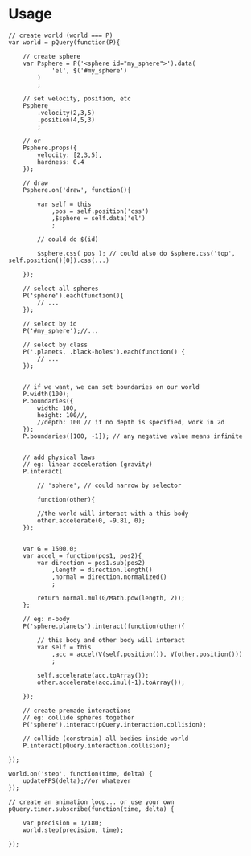 
# Usage

	// create world (world === P)
	var world = pQuery(function(P){

		// create sphere
		var Psphere = P('<sphere id="my_sphere">').data(
				'el', $('#my_sphere')
			)
			;

		// set velocity, position, etc
		Psphere
			.velocity(2,3,5)
			.position(4,5,3)
			;

		// or
		Psphere.props({
			velocity: [2,3,5],
			hardness: 0.4
		});

		// draw
		Psphere.on('draw', function(){

			var self = this
				,pos = self.position('css')
				,$sphere = self.data('el')
				;

			// could do $(id)

			$sphere.css( pos ); // could also do $sphere.css('top', self.position()[0]).css(...)

		});

		// select all spheres
		P('sphere').each(function(){
			// ...
		});

		// select by id
		P('#my_sphere');//...

		// select by class
		P('.planets, .black-holes').each(function() {
			// ...
		});


		// if we want, we can set boundaries on our world
		P.width(100);
		P.boundaries({
			width: 100,
			height: 100//,
			//depth: 100 // if no depth is specified, work in 2d
		});
		P.boundaries([100, -1]); // any negative value means infinite


		// add physical laws
		// eg: linear acceleration (gravity)
		P.interact(
			
			// 'sphere', // could narrow by selector

			function(other){

			//the world will interact with a this body
			other.accelerate(0, -9.81, 0);
		});


		var G = 1500.0;
		var accel = function(pos1, pos2){
		    var direction = pos1.sub(pos2)
		    	,length = direction.length()
		    	,normal = direction.normalized()
		    	;

		    return normal.mul(G/Math.pow(length, 2));
		};

		// eg: n-body
		P('sphere.planets').interact(function(other){

			// this body and other body will interact
			var self = this
				,acc = accel(V(self.position()), V(other.position()))
				;

	        self.accelerate(acc.toArray());
	        other.accelerate(acc.imul(-1).toArray());
			
		});

		// create premade interactions
		// eg: collide spheres together
		P('sphere').interact(pQuery.interaction.collision);

		// collide (constrain) all bodies inside world
		P.interact(pQuery.interaction.collision);

	});

	world.on('step', function(time, delta) {
		updateFPS(delta);//or whatever
	});

	// create an animation loop... or use your own
	pQuery.timer.subscribe(function(time, delta) {

		var precision = 1/180;
		world.step(precision, time);

	});


